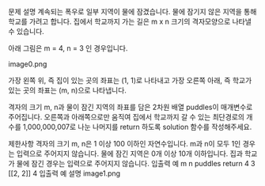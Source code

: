 문제 설명
계속되는 폭우로 일부 지역이 물에 잠겼습니다. 물에 잠기지 않은 지역을 통해 학교를 가려고 합니다. 집에서 학교까지 가는 길은 m x n 크기의 격자모양으로 나타낼 수 있습니다.

아래 그림은 m = 4, n = 3 인 경우입니다.

image0.png

가장 왼쪽 위, 즉 집이 있는 곳의 좌표는 (1, 1)로 나타내고 가장 오른쪽 아래, 즉 학교가 있는 곳의 좌표는 (m, n)으로 나타냅니다.

격자의 크기 m, n과 물이 잠긴 지역의 좌표를 담은 2차원 배열 puddles이 매개변수로 주어집니다. 오른쪽과 아래쪽으로만 움직여 집에서 학교까지 갈 수 있는 최단경로의 개수를 1,000,000,007로 나눈 나머지를 return 하도록 solution 함수를 작성해주세요.

제한사항
격자의 크기 m, n은 1 이상 100 이하인 자연수입니다.
m과 n이 모두 1인 경우는 입력으로 주어지지 않습니다.
물에 잠긴 지역은 0개 이상 10개 이하입니다.
집과 학교가 물에 잠긴 경우는 입력으로 주어지지 않습니다.
입출력 예
m	n	puddles	return
4	3	[[2, 2]]	4
입출력 예 설명
image1.png